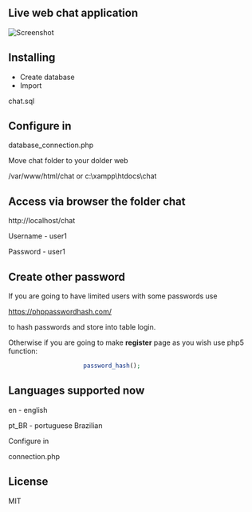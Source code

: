 ## Live web chat application

![Screenshot](https://raw.githubusercontent.com/diamond95/LiveChat/master/2.png)

## Installing

- Create database
- Import

chat.sql

## Configure in 

database_connection.php

Move chat folder to your dolder web

/var/www/html/chat or c:\xampp\htdocs\chat

## Access via browser the folder chat

http://localhost/chat

Username - user1

Password - user1

## Create other password

If you are going to have limited users with some passwords use 

https://phppasswordhash.com/

to hash passwords and store into table login.

Otherwise if you are going to make **register** page as you wish use php5 function: 
```php
                     password_hash();
```

## Languages supported now

en - english

pt_BR - portuguese Brazilian

Configure in 

connection.php

## License

MIT

